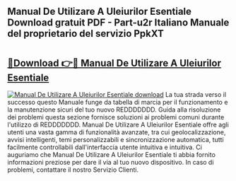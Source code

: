 ## Manual De Utilizare A Uleiurilor Esentiale Download gratuit PDF - Part-u2r Italiano Manuale del proprietario del servizio PpkXT

# <h2><a href="http://dfb1izv.blite.top/?on=Manual+De+Utilizare+A+Uleiurilor+Esentiale">🔗Download 👉🔴 Manual De Utilizare A Uleiurilor Esentiale</a></h2>

[![Manual De Utilizare A Uleiurilor Esentiale download](https://i.imgur.com/lujVjoI.png)](http://dfb1izv.blite.top/?on=Manual+De+Utilizare+A+Uleiurilor+Esentiale)
La tua strada verso il successo questo Manuale funge da tabella di marcia per il funzionamento e la manutenzione sicuri del tuo nuovo REDDDDDDD. Guida alla risoluzione dei problemi questa sezione fornisce soluzioni ai problemi comuni durante l'utilizzo di REDDDDDDD. Manual De Utilizare A Uleiurilor Esentiale offre agli utenti una vasta gamma di funzionalità avanzate, tra cui geolocalizzazione, avvisi intelligenti, temi personalizzabili e sincronizzazione automatica, tutti facilmente controllabili dall'interfaccia utente intuitiva e intuitiva. Ci auguriamo che Manual De Utilizare A Uleiurilor Esentiale ti abbia fornito informazioni preziose per dare il via al tuo nuovo dispositivo. In caso di problemi, contattare il nostro Servizio Clienti.
